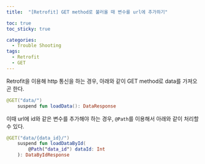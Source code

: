 ```yaml
---
title:  "[Retrofit] GET method로 불러올 때 변수를 url에 추가하기"

toc: true
toc_sticky: true

categories:
  - Trouble Shooting
tags:
  - Retrofit
  - GET
---
```


Retrofit을 이용해 http 통신을 하는 경우, 아래와 같이 GET method로 data를 가져오곤 한다.

```kotlin
@GET("data/")
    suspend fun loadData(): DataResponse
```

이때 url에 id와 같은 변수를 추가해야 하는 경우, ```@Path```를 이용해서 아래와 같이 처리할 수 있다.

```kotlin
@GET("data/{data_id}/")
    suspend fun loadDataById(
        @Path("data_id") dataId: Int
    ): DataByIdResponse
```